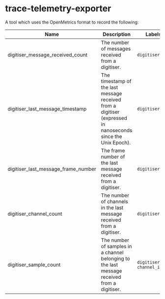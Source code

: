 # trace-telemetry-exporter

A tool which uses the OpenMetrics format to record the following:

| Name                                | Description                                                                                                  | Labels                         |
|-------------------------------------|--------------------------------------------------------------------------------------------------------------|--------------------------------|
| digitiser_message_received_count    | The number of messages received from a digitiser.                                                            | `digitiser_id`                 |
| digitiser_last_message_timestamp    | The timestamp of the last message received from a digitiser (expressed in nanoseconds since the Unix Epoch). | `digitiser_id`                 |
| digitiser_last_message_frame_number | The frame number of the last message received from a digitiser.                                              | `digitiser_id`                 |
| digitiser_channel_count             | The number of channels in the last message received from a digitiser.                                        | `digitiser_id`                 |
| digitiser_sample_count              | The number of samples in a channel belonging to the last message received from a digitiser.                  | `digitiser_id` `channel_index` |
